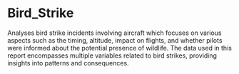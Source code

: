 # Bird_Strike
Analyses bird strike incidents involving aircraft which focuses on various aspects such as the timing, altitude, impact on flights, and whether pilots were informed about the potential presence of wildlife. The data used in this report encompasses multiple variables related to bird strikes, providing insights into patterns and consequences.
